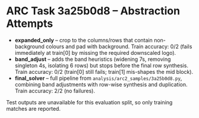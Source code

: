 # ARC Task 3a25b0d8 – Abstraction Attempts

- **expanded_only** – crop to the columns/rows that contain non-background colours and pad with background. Train accuracy: 0/2 (fails immediately at train[0] by missing the required downscaled logo).
- **band_adjust** – adds the band heuristics (widening 7s, removing singleton 4s, isolating 6 rows) but stops before the final row synthesis. Train accuracy: 0/2 (train[0] still fails; train[1] mis-shapes the mid block).
- **final_solver** – full pipeline from `analysis/arc2_samples/3a25b0d8.py`, combining band adjustments with row-wise synthesis and duplication. Train accuracy: 2/2 (no failures).

Test outputs are unavailable for this evaluation split, so only training matches are reported.
